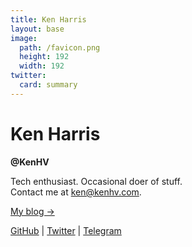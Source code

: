 ```yaml
---
title: Ken Harris
layout: base
image:
  path: /favicon.png
  height: 192
  width: 192
twitter:
  card: summary
---
```


<div>
<h1>Ken Harris</h1>
<b>@KenHV</b>
</div>

Tech enthusiast. Occasional doer of stuff.\
Contact me at [ken@kenhv.com](mailto:ken@kenhv.com).

[My blog →](/blog)

[GitHub](https://github.com/KenHV) \| [Twitter](https://twitter.com/KensurHV) \| [Telegram](https://t.me/KenHV)